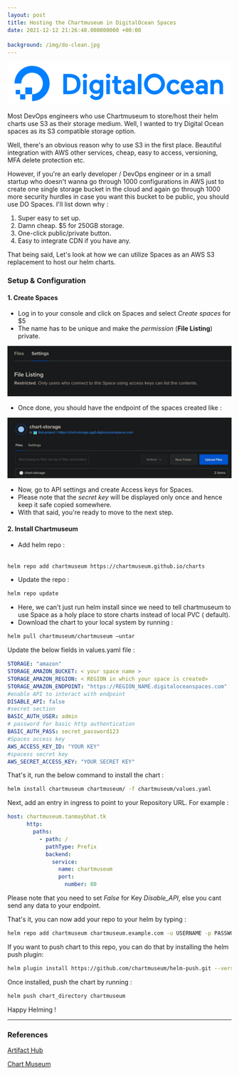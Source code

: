 ```yaml
---
layout: post
title: Hosting the Chartmuseum in DigitalOcean Spaces
date: 2021-12-12 21:26:48.000000000 +00:00
 
background: /img/do-clean.jpg
---
```

![image info](/vlz-1.png)

Most DevOps engineers who use Chartmuseum to store/host their helm charts use S3 as their storage medium. Well, I wanted to try Digital Ocean spaces as its S3 compatible storage option.
  
  
Well, there's an obvious reason why to use S3 in the first place. Beautiful integration with AWS other services, cheap, easy to access, versioning, MFA delete protection etc.
  
  
However, if you're an early developer / DevOps engineer or in a small startup who doesn't wanna go through 1000 configurations in AWS just to create one single storage bucket in the cloud and again go through 1000 more security hurdles in case you want this bucket to be public, you should use DO Spaces. I'll list down why :
  
1. Super easy to set up.
1. Damn cheap. $5 for 250GB storage.
2. One-click public/private button.
1. Easy to integrate CDN if you have any.

 
  
That being said, Let's look at how we can utilize Spaces as an AWS S3 replacement to host our helm charts.

### Setup & Configuration 
#### 1. Create Spaces
   

- Log in to your console and click on Spaces and select *Create spaces* for $5
- The name has to be unique and make the *permission* (**File Listing**) private.
 
![](/d1.png)
 
- Once done, you should have the endpoint of the spaces created like :

 
![](/d2.png)
 

- Now, go to API settings and create Access keys for Spaces.
- Please note that the *secret key* will be displayed only once and hence keep it safe copied somewhere.
- With that said, you're ready to move to the next step.
 

  
#### 2. Install Chartmuseum
   
 
- Add helm repo :
```bash

helm repo add chartmuseum https://chartmuseum.github.io/charts
```  
 

- Update the repo :
```bash
helm repo update
```
  
 
- Here, we can't just run helm install since we need to tell chartmuseum to use Space as a holy place to store charts instead of local PVC ( default).
- Download the chart to your local system by running :

 
```bash
helm pull chartmuseum/chartmuseum —untar
```

Update the below fields in values.yaml file :

```yml
STORAGE: "amazon"
STORAGE_AMAZON_BUCKET: < your space name >
STORAGE_AMAZON_REGION: < REGION in which your space is created>
STORAGE_AMAZON_ENDPOINT: "https://REGION_NAME.digitaloceanspaces.com"
#enable API to interact with endpoint 
DISABLE_API: false
#secret section
BASIC_AUTH_USER: admin  
# password for basic http authentication
BASIC_AUTH_PASS: secret_password123
#Spaces access key
AWS_ACCESS_KEY_ID: "YOUR KEY"
#spacess secret key
AWS_SECRET_ACCESS_KEY: "YOUR SECRET KEY"
```

That's it, run the below command to install the chart :
```bash
helm install chartmuseum chartmuseum/ -f chartmuseum/values.yaml
```
 Next, add an entry in ingress to point to your Repository URL. For example :
  
```yml   
host: chartmuseum.tanmaybhat.tk
      http:
        paths:
          - path: /
            pathType: Prefix
            backend:
              service:
                name: chartmuseum
                port:
                  number: 80
```    
  
Please note that you need to set *False* for Key *Disable_API*, else you cant send any data to your endpoint.
  
  
That's it, you can now add your repo to your helm by typing :
  
```bash  
helm repo add chartmuseum chartmuseum.example.com -u USERNAME -p PASSWORD
```  
  
If you want to push chart to this repo, you can do that by installing the helm push plugin:
  
```bash  
helm plugin install https://github.com/chartmuseum/helm-push.git --version v0.9.0
```  
  
Once installed, push the chart by running :
  
```bash  
helm push chart_directory chartmuseum
```  
  
Happy Helming !
  
---
   
  
### References
  
  
[Artifact Hub](https://artifacthub.io/packages/helm/chartmuseum/chartmuseum)
  
  
[Chart Museum](https://chartmuseum.com)
  

